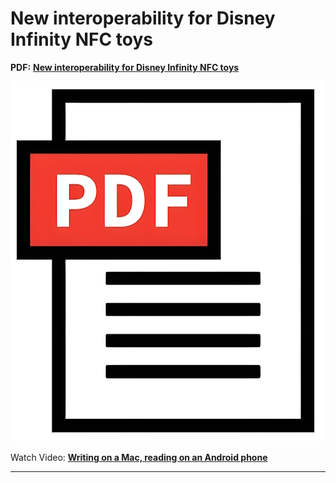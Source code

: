 # New interoperability for Disney Infinity NFC toys

**PDF:** **[New interoperability for Disney Infinity NFC toys](New_interoperability_for_Disney_Infinity_NFC_toys.pdf)**

[![New interoperability for Disney Infinity NFC toys](images/New_interoperability_for_Disney_Infinity_NFC_toys.jpg)](New_interoperability_for_Disney_Infinity_NFC_toys.pdf)

Watch Video:  **[Writing on a Mac, reading on an Android phone](VID_20170827_122420419_edit-vf720.mp4)**

---